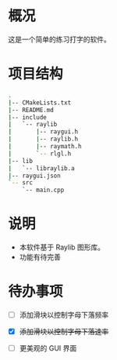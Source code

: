 # 概况

这是一个简单的练习打字的软件。

# 项目结构

```bash
.
|-- CMakeLists.txt
|-- README.md
|-- include
|   `-- raylib
|       |-- raygui.h
|       |-- raylib.h
|       |-- raymath.h
|       `-- rlgl.h
|-- lib
|   `-- libraylib.a
|-- raygui.json
`-- src
    `-- main.cpp
```

# 说明

+ 本软件基于 Raylib 图形库。
+ 功能有待完善

# 待办事项

- [ ] 添加滑块以控制字母下落频率

- [x] ~~添加滑块以控制字母下落速率~~

- [ ] 更美观的 GUI 界面
